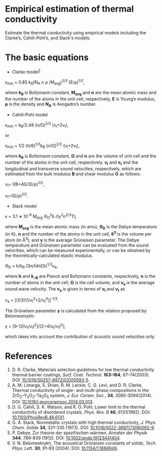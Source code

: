# Empirical estimation of thermal conductivity
Estimate the thermal conductivity using empirical models including the Clarke’s, Cahill–Pohl’s, and  Slack's models.

# The basic equations

* Clarke model<sup>[1](https://doi.org/10.1016/S0257-8972(02)00593-5)</sup>

&#954;<sub>min</sub>  = 0.85  k<sub>B</sub>(N<sub>A</sub> n &#961; /M<sub>avg</sub>)<sup>2/3</sup>  (E/&#961;)<sup>1/2</sup>,  

where **k<sub>B</sub>** is Boltzmann constant,  **M<sub>avg</sub>** and **n** are the mean atomic mass and the number of the atoms in the unit cell, respectively, **E** is Young’s modulus, **&#961;** is the density and **N<sub>A</sub>** is Avogadro’s number.

* Cahill–Pohl model

&#954;<sub>min</sub>  =  k<sub>B</sub>/2.48 (n/&#937;)<sup>2/3</sup>  (v<sub>l</sub>+2v<sub>t</sub>),              

or 

&#954;<sub>min</sub>  = 1/2 (&#960;/6)<sup>1/3</sup>k<sub>B</sub> (n/&#937;)<sup>2/3</sup>  (v<sub>l</sub>+2v<sub>t</sub>),

where **k<sub>B</sub>** is Boltzmann constant, **&#937;**  and **n** are the volume of unit cell and the number of the atoms in the unit cell, respectively. **v<sub>l</sub>** and **v<sub>t</sub>** and the longitudinal and  transverse sound  velocities, respectively, which are estimated from the bulk modulus **B** and shear modulus **G** as follows:

v<sub>l</sub>= ((B+4G/3)/&#961;)<sup>1/2</sup>,                  

v<sub>t</sub>=(G/&#961;)<sup>1/2</sup>.                 

* Slack model

&#954; = 3.1 &#8727; 10<sup>-6</sup> M<sub>avg</sub> &#920;<sub>D</sub><sup>3</sup>&#948; /(&#947;<sup>2</sup>n<sup>2/3</sup>T), 

where **M<sub>avg</sub>**  is the mean atomic mass (in amu), **&#920;<sub>D</sub>**  is the Debye temperature (in K), **n** and the number of the atoms in the unit cell, **&#948;<sup>3</sup>** is the volume per atom (in &#197;<sup>3</sup>), and **&#947;** is the average Gr&#252;neisen parameter. The Debye temperature and Gr&#252;neisen parameter can be evaluated from the sound velocities, which can be measured experimentally, or can be obtained by the theoretically-calculated elastic modulus.

&#920;<sub>D</sub> = h/k<sub>B</sub> (3n/(4&#960;&#937;))<sup>1/3</sup>v<sub>a</sub>,  

where **h** and **k_<sub>B</sub>** are Planck and Boltzmann constants, respectively, **n** is the number of atoms in the unit cell, **&#937;** is the cell volume, and **v<sub>a</sub>** is the average sound wave velocity. The **v<sub>a</sub>**  is given in terms of **v<sub>l</sub>** and **v<sub>t</sub>** as

v<sub>a</sub> = [(1/3)(1/v<sub>l</sub><sup>3</sup>+2/v<sub>t</sub><sup>3</sup>)]<sup>-1/3</sup>.  

The Gr&#252;neisen parameter **&#947;**  is calculated from the relation proposed by Belomestnykh:

&#947; = [9-12(v<sub>t</sub>/v<sub>l</sub>)<sup>2</sup>]/[2+4(v<sub>t</sub>/v<sub>l</sub>)<sup>2</sup>],  

which takes into account the contribution of acoustic sound velocities only.

# References

1. D. R. Clarke, Materials selection guidelines for low thermal conductivity thermal barrier coatings, *Surf. Coat. Technol.* **163–164**, 67–74(2003). DOI: [10.1016/S0257-8972(02)00593-5](https://doi.org/10.1016/S0257-8972(02)00593-5).
2. A. M. Limarga, S. Shian, R. M. Leckie, C. G. Levi, and D. R. Clarke, Thermal conductivity of single- and multi-phase compositions in the ZrO<sub>2</sub>–Y<sub>2</sub>O<sub>3</sub>–Ta<sub>2</sub>O<sub>5</sub> system, *J. Eur. Ceram. Soc.*, **34**, 3085-3094(2014). DOI: [10.1016/j.jeurceramsoc.2014.03.013](https://doi.org/10.1016/j.jeurceramsoc.2014.03.013).
3. D. G. Cahill, S. K. Watson, and R. O. Pohl, Lower limit to the thermal conductivity of disordered crystals, *Phys. Rev. B* **46**, 6131(1992). DOI: [10.1103/PhysRevB.46.6131](https://doi.org/10.1103/PhysRevB.46.6131).
4. G. A. Slack, Nonmetallic crystals with high thermal conductivity, *J. Phys. Chem. Solids*
   **34**, 321–335 (1973). DOI: [10.1016/0022-3697(73)90092-9](https://doi.org/10.1016/0022-3697(73)90092-9).
5. P. Debye, Zur theorie der spezifischen w&#228;rmen,  *Annalen der Physik* **344**, 789–839 (1912). DOI: [10.1002/andp.19123441404](https://doi.org/10.1002/andp.19123441404).
6. V. N. Belomestnykh, The acoustical Gr&#252;neisen constants of solids, *Tech. Phys. Lett.* **30**,
   91–93 (2004). DOI: [10.1134/1.1666949](https://doi.org/10.1134/1.1666949).

